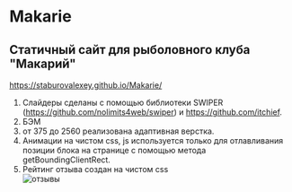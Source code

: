 # Makarie
## Статичный сайт для рыболовного клуба "Макарий"
https://staburovalexey.github.io/Makarie/

1. Слайдеры сделаны с помощью библиотеки SWIPER (https://github.com/nolimits4web/swiper) и https://github.com/itchief.
2. БЭМ
3. от 375 до 2560 реализована адаптивная верстка.
4. Анимации на чистом css, js используется только для отлавливания позиции блока на странице с помощью метода getBoundingClientRect.
5. Рейтинг отзыва создан на чистом css\
![отзывы](https://github.com/StaburovAlexey/Makarie/assets/121376881/efda58c8-9c8c-464c-a343-8a7be254b644)

